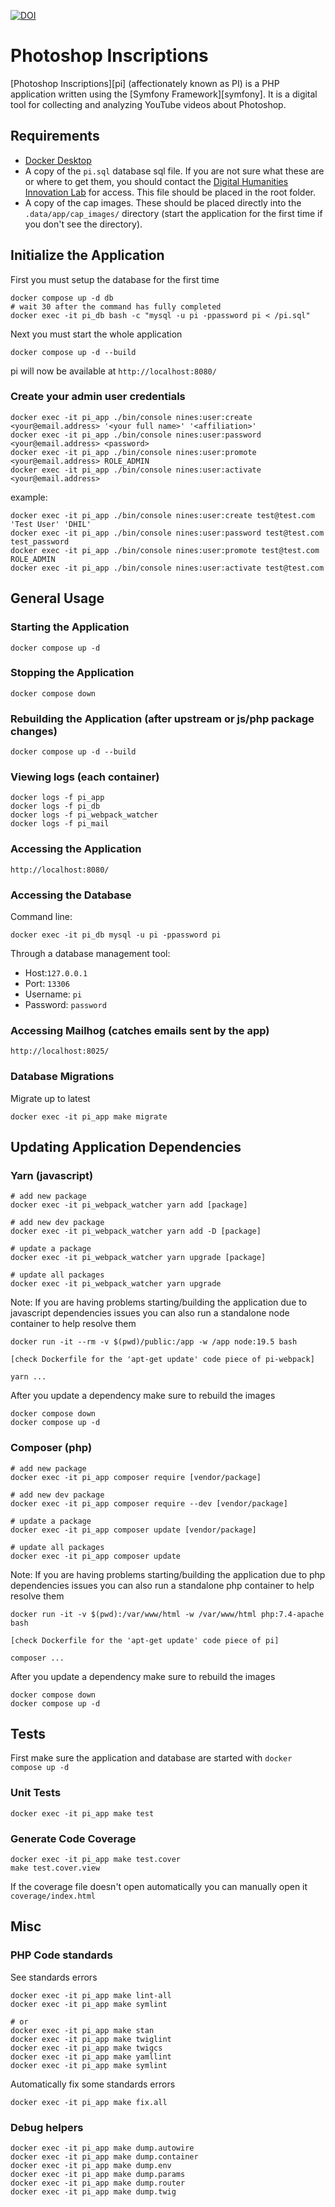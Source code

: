 [![DOI](https://zenodo.org/badge/90286733.svg)](https://doi.org/10.5281/zenodo.12709878)

# Photoshop Inscriptions

[Photoshop Inscriptions][pi] (affectionately known as PI) is a PHP application written using the
[Symfony Framework][symfony]. It is a digital tool for collecting and analyzing
YouTube videos about Photoshop.

## Requirements

- [Docker Desktop](https://www.docker.com/products/docker-desktop/)
- A copy of the `pi.sql` database sql file. If you are not sure what these are or where to get them, you should contact the [Digital Humanities Innovation Lab](mailto:dhil@sfu.ca) for access. This file should be placed in the root folder.
- A copy of the cap images. These should be placed directly into the `.data/app/cap_images/` directory (start the application for the first time if you don't see the directory).

## Initialize the Application

First you must setup the database for the first time

    docker compose up -d db
    # wait 30 after the command has fully completed
    docker exec -it pi_db bash -c "mysql -u pi -ppassword pi < /pi.sql"

Next you must start the whole application

    docker compose up -d --build

pi will now be available at `http://localhost:8080/`

### Create your admin user credentials

    docker exec -it pi_app ./bin/console nines:user:create <your@email.address> '<your full name>' '<affiliation>'
    docker exec -it pi_app ./bin/console nines:user:password <your@email.address> <password>
    docker exec -it pi_app ./bin/console nines:user:promote <your@email.address> ROLE_ADMIN
    docker exec -it pi_app ./bin/console nines:user:activate <your@email.address>

example:

    docker exec -it pi_app ./bin/console nines:user:create test@test.com 'Test User' 'DHIL'
    docker exec -it pi_app ./bin/console nines:user:password test@test.com test_password
    docker exec -it pi_app ./bin/console nines:user:promote test@test.com ROLE_ADMIN
    docker exec -it pi_app ./bin/console nines:user:activate test@test.com

## General Usage

### Starting the Application

    docker compose up -d

### Stopping the Application

    docker compose down

### Rebuilding the Application (after upstream or js/php package changes)

    docker compose up -d --build

### Viewing logs (each container)

    docker logs -f pi_app
    docker logs -f pi_db
    docker logs -f pi_webpack_watcher
    docker logs -f pi_mail

### Accessing the Application

    http://localhost:8080/

### Accessing the Database

Command line:

    docker exec -it pi_db mysql -u pi -ppassword pi

Through a database management tool:
- Host:`127.0.0.1`
- Port: `13306`
- Username: `pi`
- Password: `password`

### Accessing Mailhog (catches emails sent by the app)

    http://localhost:8025/

### Database Migrations

Migrate up to latest

    docker exec -it pi_app make migrate

## Updating Application Dependencies

### Yarn (javascript)

    # add new package
    docker exec -it pi_webpack_watcher yarn add [package]

    # add new dev package
    docker exec -it pi_webpack_watcher yarn add -D [package]

    # update a package
    docker exec -it pi_webpack_watcher yarn upgrade [package]

    # update all packages
    docker exec -it pi_webpack_watcher yarn upgrade

Note: If you are having problems starting/building the application due to javascript dependencies issues you can also run a standalone node container to help resolve them

    docker run -it --rm -v $(pwd)/public:/app -w /app node:19.5 bash

    [check Dockerfile for the 'apt-get update' code piece of pi-webpack]

    yarn ...

After you update a dependency make sure to rebuild the images

    docker compose down
    docker compose up -d

### Composer (php)

    # add new package
    docker exec -it pi_app composer require [vendor/package]

    # add new dev package
    docker exec -it pi_app composer require --dev [vendor/package]

    # update a package
    docker exec -it pi_app composer update [vendor/package]

    # update all packages
    docker exec -it pi_app composer update

Note: If you are having problems starting/building the application due to php dependencies issues you can also run a standalone php container to help resolve them

    docker run -it -v $(pwd):/var/www/html -w /var/www/html php:7.4-apache bash

    [check Dockerfile for the 'apt-get update' code piece of pi]

    composer ...

After you update a dependency make sure to rebuild the images

    docker compose down
    docker compose up -d

## Tests

First make sure the application and database are started with `docker compose up -d`

### Unit Tests

    docker exec -it pi_app make test

### Generate Code Coverage

    docker exec -it pi_app make test.cover
    make test.cover.view

If the coverage file doesn't open automatically you can manually open it `coverage/index.html`

## Misc

### PHP Code standards

See standards errors

    docker exec -it pi_app make lint-all
    docker exec -it pi_app make symlint

    # or
    docker exec -it pi_app make stan
    docker exec -it pi_app make twiglint
    docker exec -it pi_app make twigcs
    docker exec -it pi_app make yamllint
    docker exec -it pi_app make symlint


Automatically fix some standards errors

    docker exec -it pi_app make fix.all

### Debug helpers

    docker exec -it pi_app make dump.autowire
    docker exec -it pi_app make dump.container
    docker exec -it pi_app make dump.env
    docker exec -it pi_app make dump.params
    docker exec -it pi_app make dump.router
    docker exec -it pi_app make dump.twig
